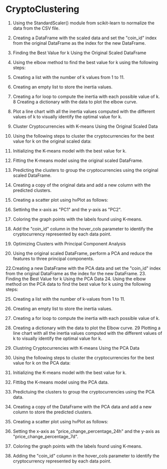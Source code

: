 # CryptoClustering
1. Using the StandardScaler() module from scikit-learn to normalize the data from the CSV file.

2. Creating a DataFrame with the scaled data and set the "coin_id" index from the original DataFrame as the index for the new DataFrame.
3. Finding the Best Value for k Using the Original Scaled DataFrame
4. Using the elbow method to find the best value for k using the following steps:

5. Creating a list with the number of k values from 1 to 11.
6. Creating an empty list to store the inertia values.
7. Creating a for loop to compute the inertia with each possible value of k.
8 Creating a dictionary with the data to plot the elbow curve.
9. Plot a line chart with all the inertia values computed with the different values of k to visually identify the optimal value for k.
10. Cluster Cryptocurrencies with K-means Using the Original Scaled Data
11. Using the following steps to cluster the cryptocurrencies for the best value for k on the original scaled data:

12. Initializing the K-means model with the best value for k.
13. Fitting the K-means model using the original scaled DataFrame.
14. Predicting the clusters to group the cryptocurrencies using the original scaled DataFrame.
15. Creating a copy of the original data and add a new column with the predicted clusters.
16. Creating a scatter plot using hvPlot as follows:
17. Settinhg the x-axis as "PC1" and the y-axis as "PC2".
18. Coloring the graph points with the labels found using K-means.
19. Add the "coin_id" column in the hover_cols parameter to identify the cryptocurrency represented by each data point.
20. Optimizing  Clusters with Principal Component Analysis
21. Using the original scaled DataFrame, perform a PCA and reduce the features to three principal components.

22.Creating a new DataFrame with the PCA data and set the "coin_id" index from the original DataFrame as the index for the new DataFrame.
23. Finding the Best Value for k Using the PCA Data
24. Using the elbow method on the PCA data to find the best value for k using the following steps:

25. Creating a list with the number of k-values from 1 to 11.
26. Creating  an empty list to store the inertia values.
27. Creating a for loop to compute the inertia with each possible value of k.
28. Creating a dictionary with the data to plot the Elbow curve.
29 Plotting a line chart with all the inertia values computed with the different values of k to visually identify the optimal value for k.
30. Clustring Cryptocurrencies with K-means Using the PCA Data
31. Using the following steps to cluster the cryptocurrencies for the best value for k on the PCA data:

32. Initializing the K-means model with the best value for k.
33. Fittibg the K-means model using the PCA data.
34. Predictuing the clusters to group the cryptocurrencies using the PCA data.
35. Creating a copy of the DataFrame with the PCA data and add a new column to store the predicted clusters.
36. Creating a scatter plot using hvPlot as follows:
37. Setting the x-axis as "price_change_percentage_24h" and the y-axis as "price_change_percentage_7d".
38. Coloring the graph points with the labels found using K-means.
39. Adding the "coin_id" column in the hover_cols parameter to identify the cryptocurrency represented by each data point.

